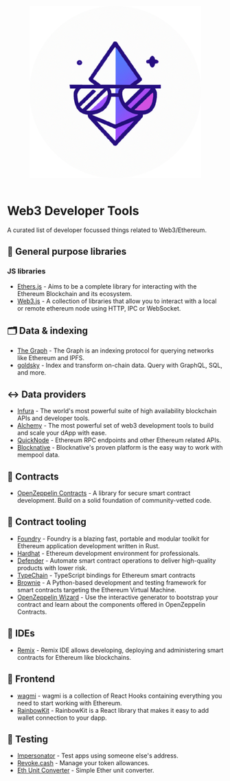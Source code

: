 <p align="center">
  <br>
  <img width="400" src="./assets/logo.png" alt="logo of vue-awesome repository">
  <br>
  <br>
</p>

# Web3 Developer Tools

A curated list of developer focussed things related to Web3/Ethereum.

## 🔧 General purpose libraries
### JS libraries
- [Ethers.js](https://github.com/ethers-io/ethers.js/) - Aims to be a complete library for interacting with the Ethereum Blockchain and its ecosystem.
- [Web3.js](https://github.com/web3/web3.js) - A collection of libraries that allow you to interact with a local or remote ethereum node using HTTP, IPC or WebSocket.

## 🗂 Data & indexing
- [The Graph](https://thegraph.com/en/) - The Graph is an indexing protocol for querying networks like Ethereum and IPFS.
- [goldsky](https://goldsky.com/) - Index and transform on-chain data. Query with GraphQL, SQL, and more.

## ↔️ Data providers
- [Infura](https://infura.io/) - The world's most powerful suite of high availability blockchain APIs and developer tools.
- [Alchemy](https://www.alchemy.com/) - The most powerful set of web3 development tools to build and scale your dApp with ease.
- [QuickNode](https://www.quicknode.com/) - Ethereum RPC endpoints and other Ethereum related APIs.
- [Blocknative](https://www.blocknative.com/) - Blocknative's proven platform is the easy way to work with mempool data.

## 📜 Contracts
- [OpenZeppelin Contracts](https://github.com/OpenZeppelin/openzeppelin-contracts) - A library for secure smart contract development. Build on a solid foundation of community-vetted code.

## 🔌 Contract tooling
- [Foundry](https://github.com/foundry-rs/foundry) - Foundry is a blazing fast, portable and modular toolkit for Ethereum application development written in Rust.
- [Hardhat](https://hardhat.org/) - Ethereum development environment for professionals.
- [Defender](https://www.openzeppelin.com/defender) - Automate smart contract operations to deliver high-quality products with lower risk.
- [TypeChain](https://github.com/dethcrypto/TypeChain) - TypeScript bindings for Ethereum smart contracts
- [Brownie](https://github.com/eth-brownie/brownie) - A Python-based development and testing framework for smart contracts targeting the Ethereum Virtual Machine.
- [OpenZeppelin Wizard](https://docs.openzeppelin.com/contracts/4.x/wizard) - Use the interactive generator to bootstrap your contract and learn about the components offered in OpenZeppelin Contracts.

## 🧰 IDEs
- [Remix](https://remix-project.org/) - Remix IDE allows developing, deploying and administering smart contracts for Ethereum like blockchains.

## 🎨 Frontend
- [wagmi](https://wagmi.sh/) - wagmi is a collection of React Hooks containing everything you need to start working with Ethereum.
- [RainbowKit](https://www.rainbowkit.com/) - RainbowKit is a React library that makes it easy to add wallet connection to your dapp.

## 🧪 Testing
- [Impersonator](https://www.impersonator.xyz/) - Test apps using someone else's address.
- [Revoke.cash](https://revoke.cash/) - Manage your token allowances.
- [Eth Unit Converter](https://eth-converter.com/) - Simple Ether unit converter.
